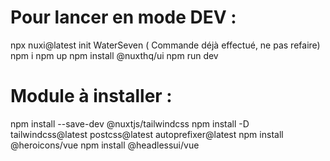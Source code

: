 # Pour lancer en mode DEV :
npx nuxi@latest init WaterSeven ( Commande déjà effectué, ne pas refaire)
npm i
npm up
npm install @nuxthq/ui
npm run dev

# Module à installer : 
npm install --save-dev @nuxtjs/tailwindcss
npm install -D tailwindcss@latest postcss@latest autoprefixer@latest
npm install @heroicons/vue
npm install @headlessui/vue
